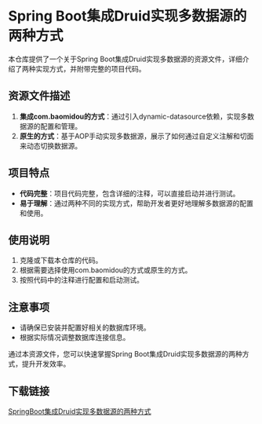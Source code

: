 # Spring Boot集成Druid实现多数据源的两种方式

本仓库提供了一个关于Spring Boot集成Druid实现多数据源的资源文件，详细介绍了两种实现方式，并附带完整的项目代码。

## 资源文件描述

1. **集成com.baomidou的方式**：通过引入dynamic-datasource依赖，实现多数据源的配置和管理。
2. **原生的方式**：基于AOP手动实现多数据源，展示了如何通过自定义注解和切面来动态切换数据源。

## 项目特点

- **代码完整**：项目代码完整，包含详细的注释，可以直接启动并进行测试。
- **易于理解**：通过两种不同的实现方式，帮助开发者更好地理解多数据源的配置和使用。

## 使用说明

1. 克隆或下载本仓库的代码。
2. 根据需要选择使用com.baomidou的方式或原生的方式。
3. 按照代码中的注释进行配置和启动测试。

## 注意事项

- 请确保已安装并配置好相关的数据库环境。
- 根据实际情况调整数据库连接信息。

通过本资源文件，您可以快速掌握Spring Boot集成Druid实现多数据源的两种方式，提升开发效率。

## 下载链接

[SpringBoot集成Druid实现多数据源的两种方式](https://pan.quark.cn/s/982adea7f38c)